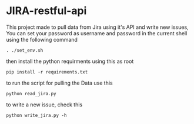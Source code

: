 # JIRA-restful-api

This project made to pull data from Jira using it's API and write new issues,
You can set your password as username and password in the current shell using the following command

	. ./set_env.sh

then install the python requirments using this as root

	pip install -r requirements.txt

to run the script for pulling the Data use this
	
	python read_jira.py

to write a new issue, check this

	python write_jira.py -h
